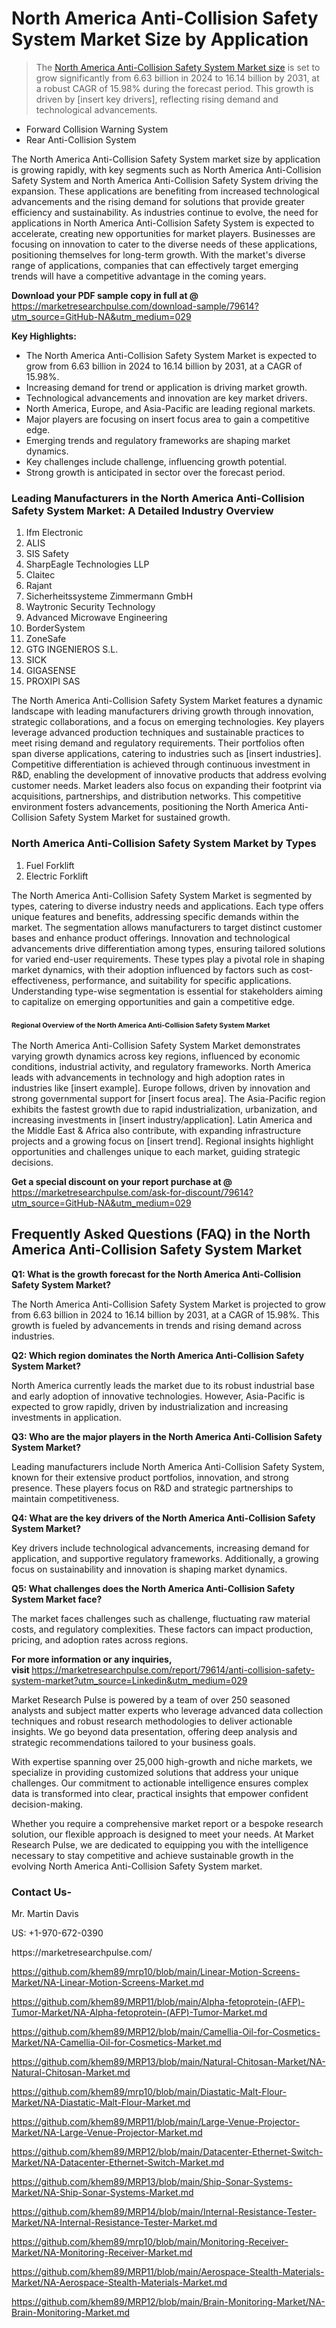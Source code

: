 <h1>North America Anti-Collision Safety System Market&nbsp;Size by Application</h1><blockquote><p>The <a href="https://marketresearchpulse.com/download-sample/79614?utm_source=GitHub-NA&amp;utm_medium=029">North America Anti-Collision Safety System Market size</a> is set to grow significantly from 6.63 billion in 2024 to 16.14 billion by 2031, at a robust CAGR of 15.98% during the forecast period. This growth is driven by [insert key drivers], reflecting rising demand and technological advancements.</p></blockquote><ul><li>Forward Collision Warning System<li> Rear Anti-Collision System</li></ul><p>The North America Anti-Collision Safety System market size by application is growing rapidly, with key segments such as North America Anti-Collision Safety System and North America Anti-Collision Safety System driving the expansion. These applications are benefiting from increased technological advancements and the rising demand for solutions that provide greater efficiency and sustainability. As industries continue to evolve, the need for applications in North America Anti-Collision Safety System is expected to accelerate, creating new opportunities for market players. Businesses are focusing on innovation to cater to the diverse needs of these applications, positioning themselves for long-term growth. With the market's diverse range of applications, companies that can effectively target emerging trends will have a competitive advantage in the coming years.</p><p><strong>Download your PDF sample copy in full at @ </strong><a href="https://marketresearchpulse.com/download-sample/79614?utm_source=GitHub-NA&amp;utm_medium=029">https://marketresearchpulse.com/download-sample/79614?utm_source=GitHub-NA&amp;utm_medium=029</a></p><p><strong>Key Highlights: </strong></p><ul><li>The North America Anti-Collision Safety System Market is expected to grow from 6.63 billion in 2024 to 16.14 billion by 2031, at a CAGR of 15.98%.</li><li>Increasing demand for trend or application is driving market growth.</li><li>Technological advancements and innovation are key market drivers.</li><li>North America, Europe, and Asia-Pacific are leading regional markets.</li><li>Major players are focusing on insert focus area to gain a competitive edge.</li><li>Emerging trends and regulatory frameworks are shaping market dynamics.</li><li>Key challenges include challenge, influencing growth potential.</li><li>Strong growth is anticipated in sector over the forecast period.</li></ul><h3>Leading Manufacturers in the North America Anti-Collision Safety System Market: A Detailed Industry Overview</h3><ol><li>Ifm Electronic</li><li>ALIS</li><li>SIS Safety</li><li>SharpEagle Technologies LLP</li><li>Claitec</li><li>Rajant</li><li>Sicherheitssysteme Zimmermann GmbH</li><li>Waytronic Security Technology</li><li>Advanced Microwave Engineering</li><li>BorderSystem</li><li>ZoneSafe</li><li>GTG INGENIEROS S.L.</li><li>SICK</li><li>GIGASENSE</li><li>PROXIPI SAS</li></ol><div class="flex max-w-full flex-col flex-grow"><div class="min-h-8 text-message flex w-full flex-col items-end gap-2 whitespace-normal break-words [.text-message+&amp;]:mt-5" dir="auto" data-message-author-role="assistant" data-message-id="fd8432e4-4910-450d-b182-61b7bfb0a01f" data-message-model-slug="gpt-4o"><div class="flex w-full flex-col gap-1 empty:hidden first:pt-[3px]"><div class="markdown prose w-full break-words dark:prose-invert light"><p>The North America Anti-Collision Safety System Market features a dynamic landscape with leading manufacturers driving growth through innovation, strategic collaborations, and a focus on emerging technologies. Key players leverage advanced production techniques and sustainable practices to meet rising demand and regulatory requirements. Their portfolios often span diverse applications, catering to industries such as [insert industries]. Competitive differentiation is achieved through continuous investment in R&amp;D, enabling the development of innovative products that address evolving customer needs. Market leaders also focus on expanding their footprint via acquisitions, partnerships, and distribution networks. This competitive environment fosters advancements, positioning the North America Anti-Collision Safety System Market for sustained growth.</p></div></div></div></div><h3>North America Anti-Collision Safety System Market by Types</h3><ol><li>Fuel Forklift<li> Electric Forklift</li></ol><div class="flex max-w-full flex-col flex-grow"><div class="min-h-8 text-message flex w-full flex-col items-end gap-2 whitespace-normal break-words [.text-message+&amp;]:mt-5" dir="auto" data-message-author-role="assistant" data-message-id="084470be-0bb7-4664-bddf-5156b4f41249" data-message-model-slug="gpt-4o-mini"><div class="flex w-full flex-col gap-1 empty:hidden first:pt-[3px]"><div class="markdown prose w-full break-words dark:prose-invert light"><p>The North America Anti-Collision Safety System Market is segmented by types, catering to diverse industry needs and applications. Each type offers unique features and benefits, addressing specific demands within the market. The segmentation allows manufacturers to target distinct customer bases and enhance product offerings. Innovation and technological advancements drive differentiation among types, ensuring tailored solutions for varied end-user requirements. These types play a pivotal role in shaping market dynamics, with their adoption influenced by factors such as cost-effectiveness, performance, and suitability for specific applications. Understanding type-wise segmentation is essential for stakeholders aiming to capitalize on emerging opportunities and gain a competitive edge.</p></div></div></div></div><h3><span style="font-size: 11px;">Regional Overview of the North America Anti-Collision Safety System Market</span></h3><div class="flex max-w-full flex-col flex-grow"><div class="min-h-8 text-message flex w-full flex-col items-end gap-2 whitespace-normal break-words [.text-message+&amp;]:mt-5" dir="auto" data-message-author-role="assistant" data-message-id="e9038762-ce64-4e30-91c9-9bd413514231" data-message-model-slug="gpt-4o-mini"><div class="flex w-full flex-col gap-1 empty:hidden first:pt-[3px]"><div class="markdown prose w-full break-words dark:prose-invert light"><p>The North America Anti-Collision Safety System Market demonstrates varying growth dynamics across key regions, influenced by economic conditions, industrial activity, and regulatory frameworks. North America leads with advancements in technology and high adoption rates in industries like [insert example]. Europe follows, driven by innovation and strong governmental support for [insert focus area]. The Asia-Pacific region exhibits the fastest growth due to rapid industrialization, urbanization, and increasing investments in [insert industry/application]. Latin America and the Middle East &amp; Africa also contribute, with expanding infrastructure projects and a growing focus on [insert trend]. Regional insights highlight opportunities and challenges unique to each market, guiding strategic decisions.</p></div></div></div></div><p><strong>Get a special discount on your report purchase at @ </strong><a href="https://marketresearchpulse.com/ask-for-discount/79614?utm_source=GitHub-NA&amp;utm_medium=029">https://marketresearchpulse.com/ask-for-discount/79614?utm_source=GitHub-NA&amp;utm_medium=029</a></p><h2>Frequently Asked Questions (FAQ) in the North America Anti-Collision Safety System Market</h2><p><strong>Q1: What is the growth forecast for the North America Anti-Collision Safety System Market?</strong></p><p>The North America Anti-Collision Safety System Market is projected to grow from 6.63 billion in 2024 to 16.14 billion by 2031, at a CAGR of 15.98%. This growth is fueled by advancements in trends and rising demand across industries.</p><p><strong>Q2: Which region dominates the North America Anti-Collision Safety System Market?</strong></p><p>North America currently leads the market due to its robust industrial base and early adoption of innovative technologies. However, Asia-Pacific is expected to grow rapidly, driven by industrialization and increasing investments in application.</p><p><strong>Q3: Who are the major players in the North America Anti-Collision Safety System Market?</strong></p><p>Leading manufacturers include North America Anti-Collision Safety System, known for their extensive product portfolios, innovation, and strong presence. These players focus on R&amp;D and strategic partnerships to maintain competitiveness.</p><p><strong>Q4: What are the key drivers of the North America Anti-Collision Safety System Market?</strong></p><p>Key drivers include technological advancements, increasing demand for application, and supportive regulatory frameworks. Additionally, a growing focus on sustainability and innovation is shaping market dynamics.</p><p><strong>Q5: What challenges does the North America Anti-Collision Safety System Market face?</strong></p><p>The market faces challenges such as challenge, fluctuating raw material costs, and regulatory complexities. These factors can impact production, pricing, and adoption rates across regions.</p><p><strong>For more information or any inquiries, visit&nbsp;</strong><a href="https://marketresearchpulse.com/report/79614/anti-collision-safety-system-market?utm_source=Linkedin&utm_medium=029">https://marketresearchpulse.com/report/79614/anti-collision-safety-system-market?utm_source=Linkedin&utm_medium=029</a></p><p>Market Research Pulse is powered by a team of over 250 seasoned analysts and subject matter experts who leverage advanced data collection techniques and robust research methodologies to deliver actionable insights. We go beyond data presentation, offering deep analysis and strategic recommendations tailored to your business goals.</p><p>With expertise spanning over 25,000 high-growth and niche markets, we specialize in providing customized solutions that address your unique challenges. Our commitment to actionable intelligence ensures complex data is transformed into clear, practical insights that empower confident decision-making.</p><p>Whether you require a comprehensive market report or a bespoke research solution, our flexible approach is designed to meet your needs. At Market Research Pulse, we are dedicated to equipping you with the intelligence necessary to stay competitive and achieve sustainable growth in the evolving North America Anti-Collision Safety System market.</p><h3><strong>Contact Us-</strong></h3><p>Mr. Martin Davis</p><p>US: +1-970-672-0390</p><p>https://marketresearchpulse.com/</p><p><a href="https://github.com/khem89/mrp10/blob/main/Linear-Motion-Screens-Market/NA-Linear-Motion-Screens-Market.md">https://github.com/khem89/mrp10/blob/main/Linear-Motion-Screens-Market/NA-Linear-Motion-Screens-Market.md</a></p><p><a href="https://github.com/khem89/MRP11/blob/main/Alpha-fetoprotein-(AFP)-Tumor-Market/NA-Alpha-fetoprotein-(AFP)-Tumor-Market.md">https://github.com/khem89/MRP11/blob/main/Alpha-fetoprotein-(AFP)-Tumor-Market/NA-Alpha-fetoprotein-(AFP)-Tumor-Market.md</a></p><p><a href="https://github.com/khem89/MRP12/blob/main/Camellia-Oil-for-Cosmetics-Market/NA-Camellia-Oil-for-Cosmetics-Market.md">https://github.com/khem89/MRP12/blob/main/Camellia-Oil-for-Cosmetics-Market/NA-Camellia-Oil-for-Cosmetics-Market.md</a></p><p><a href="https://github.com/khem89/MRP13/blob/main/Natural-Chitosan-Market/NA-Natural-Chitosan-Market.md">https://github.com/khem89/MRP13/blob/main/Natural-Chitosan-Market/NA-Natural-Chitosan-Market.md</a></p><p><a href="https://github.com/khem89/mrp10/blob/main/Diastatic-Malt-Flour-Market/NA-Diastatic-Malt-Flour-Market.md">https://github.com/khem89/mrp10/blob/main/Diastatic-Malt-Flour-Market/NA-Diastatic-Malt-Flour-Market.md</a></p><p><a href="https://github.com/khem89/MRP11/blob/main/Large-Venue-Projector-Market/NA-Large-Venue-Projector-Market.md">https://github.com/khem89/MRP11/blob/main/Large-Venue-Projector-Market/NA-Large-Venue-Projector-Market.md</a></p><p><a href="https://github.com/khem89/MRP12/blob/main/Datacenter-Ethernet-Switch-Market/NA-Datacenter-Ethernet-Switch-Market.md">https://github.com/khem89/MRP12/blob/main/Datacenter-Ethernet-Switch-Market/NA-Datacenter-Ethernet-Switch-Market.md</a></p><p><a href="https://github.com/khem89/MRP13/blob/main/Ship-Sonar-Systems-Market/NA-Ship-Sonar-Systems-Market.md">https://github.com/khem89/MRP13/blob/main/Ship-Sonar-Systems-Market/NA-Ship-Sonar-Systems-Market.md</a></p><p><a href="https://github.com/khem89/MRP14/blob/main/Internal-Resistance-Tester-Market/NA-Internal-Resistance-Tester-Market.md">https://github.com/khem89/MRP14/blob/main/Internal-Resistance-Tester-Market/NA-Internal-Resistance-Tester-Market.md</a></p><p><a href="https://github.com/khem89/mrp10/blob/main/Monitoring-Receiver-Market/NA-Monitoring-Receiver-Market.md">https://github.com/khem89/mrp10/blob/main/Monitoring-Receiver-Market/NA-Monitoring-Receiver-Market.md</a></p><p><a href="https://github.com/khem89/MRP11/blob/main/Aerospace-Stealth-Materials-Market/NA-Aerospace-Stealth-Materials-Market.md">https://github.com/khem89/MRP11/blob/main/Aerospace-Stealth-Materials-Market/NA-Aerospace-Stealth-Materials-Market.md</a></p><p><a href="https://github.com/khem89/MRP12/blob/main/Brain-Monitoring-Market/NA-Brain-Monitoring-Market.md">https://github.com/khem89/MRP12/blob/main/Brain-Monitoring-Market/NA-Brain-Monitoring-Market.md</a></p>
